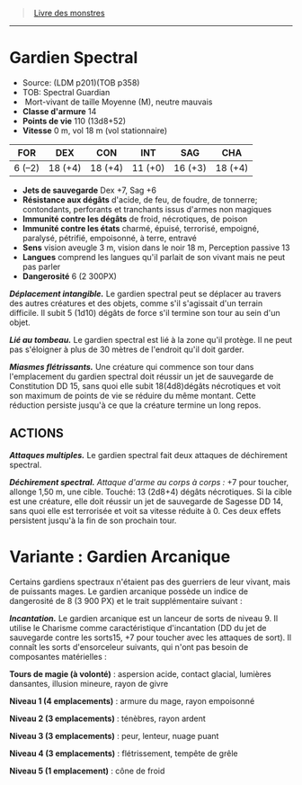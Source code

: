 ﻿> [Livre des monstres](tome_of_beasts.md)

---

# Gardien Spectral

- Source: (LDM p201)(TOB p358)
- TOB: Spectral Guardian
-  Mort-vivant de taille Moyenne (M), neutre mauvais
- **Classe d'armure** 14
- **Points de vie** 110 (13d8+52)
- **Vitesse** 0 m, vol 18 m (vol stationnaire)

|FOR|DEX|CON|INT|SAG|CHA|
|---|---|---|---|---|---|
|6 (–2)|18 (+4)|18 (+4)|11 (+0)|16 (+3)|18 (+4)|

- **Jets de sauvegarde** Dex +7, Sag +6
- **Résistance aux dégâts** d'acide, de feu, de foudre, de tonnerre; contondants, perforants et tranchants issus d'armes non magiques
- **Immunité contre les dégâts** de froid, nécrotiques, de poison
- **Immunité contre les états** charmé, épuisé, terrorisé, empoigné, paralysé, pétrifié, empoisonné, à terre, entravé
- **Sens** vision aveugle 3 m, vision dans le noir 18 m, Perception passive 13
- **Langues** comprend les langues qu'il parlait de son vivant mais ne peut pas parler
- **Dangerosité** 6 (2 300PX)

**_Déplacement intangible._** Le gardien spectral peut se déplacer au travers des autres créatures et des objets, comme s'il s'agissait d'un terrain difficile. Il subit 5 (1d10) dégâts de force s'il termine son tour au sein d'un objet.

**_Lié au tombeau._** Le gardien spectral est lié à la zone qu'il protège. Il ne peut pas s'éloigner à plus de 30 mètres de l'endroit qu'il doit garder.

**_Miasmes flétrissants._** Une créature qui commence son tour dans l'emplacement du gardien spectral doit réussir un jet de sauvegarde de Constitution DD 15, sans quoi elle subit 18(4d8)dégâts nécrotiques et voit son maximum de points de vie se réduire du même montant. Cette réduction persiste jusqu'à ce que la créature termine un long repos.

## ACTIONS

**_Attaques multiples._** Le gardien spectral fait deux attaques de déchirement spectral.

**_Déchirement spectral._** _Attaque d'arme au corps à corps :_ +7 pour toucher, allonge 1,50 m, une cible. Touché: 13 (2d8+4) dégâts nécrotiques. Si la cible est une créature, elle doit réussir un jet de sauvegarde de Sagesse DD 14, sans quoi elle est terrorisée et voit sa vitesse réduite à 0. Ces deux effets persistent jusqu'à la fin de son prochain tour.

# Variante : Gardien Arcanique

Certains gardiens spectraux n'étaient pas des guerriers de leur vivant, mais de puissants mages. Le gardien arcanique possède un indice de dangerosité de 8 (3 900 PX) et le trait supplémentaire suivant :

**_Incantation._** Le gardien arcanique est un lanceur de sorts de niveau 9. Il utilise le Charisme comme caractéristique d'incantation (DD du jet de sauvegarde contre les sorts15, +7 pour toucher avec les attaques de sort). Il connaît les sorts d'ensorceleur suivants, qui n'ont pas besoin de composantes matérielles :

**Tours de magie (à volonté)** : aspersion acide, contact glacial, lumières dansantes, illusion mineure, rayon de givre

**Niveau 1 (4 emplacements)** : armure du mage, rayon empoisonné

**Niveau 2 (3 emplacements)** : ténèbres, rayon ardent

**Niveau 3 (3 emplacements)** : peur, lenteur, nuage puant

**Niveau 4 (3 emplacements)** : flétrissement, tempête de grêle

**Niveau 5 (1 emplacement)** : cône de froid

